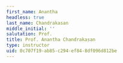 ```yaml
---
first_name: Anantha
headless: true
last_name: Chandrakasan
middle_initial: ''
salutation: Prof.
title: Prof. Anantha Chandrakasan
type: instructor
uid: 0c707f19-ab85-c294-ef84-8df096d812be
---
```


